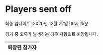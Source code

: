# Players sent off
최종 업데이트: 2020년 12월 22일 06시 15분


경기 중 오류가 발생하는 경우 자동으로 퇴장됩니다.


| 퇴장된 참가자 |
|:---:|